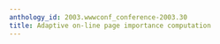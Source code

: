 ```yaml
---
anthology_id: 2003.wwwconf_conference-2003.30
title: Adaptive on-line page importance computation
---
```

